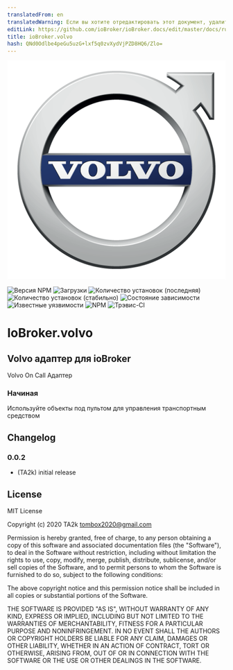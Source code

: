 ```yaml
---
translatedFrom: en
translatedWarning: Если вы хотите отредактировать этот документ, удалите поле «translationFrom», в противном случае этот документ будет снова автоматически переведен
editLink: https://github.com/ioBroker/ioBroker.docs/edit/master/docs/ru/adapterref/iobroker.volvo/README.md
title: ioBroker.volvo
hash: QNd0Odlbe4peGu5uzG+lxf5q0zvXydVjPZD8HQ6/Zlo=
---
```

![логотип](../../../en/adapterref/iobroker.volvo/admin/volvo.png)

![Версия NPM](http://img.shields.io/npm/v/iobroker.volvo.svg)
![Загрузки](https://img.shields.io/npm/dm/iobroker.volvo.svg)
![Количество установок (последняя)](http://iobroker.live/badges/volvo-installed.svg)
![Количество установок (стабильно)](http://iobroker.live/badges/volvo-stable.svg)
![Состояние зависимости](https://img.shields.io/david/TA2k/iobroker.volvo.svg)
![Известные уязвимости](https://snyk.io/test/github/TA2k/ioBroker.volvo/badge.svg)
![NPM](https://nodei.co/npm/iobroker.volvo.png?downloads=true)
![Трэвис-CI](http://img.shields.io/travis/TA2k/ioBroker.volvo/master.svg)

# IoBroker.volvo
## Volvo адаптер для ioBroker
Volvo On Call Адаптер

### Начиная
Используйте объекты под пультом для управления транспортным средством

## Changelog

### 0.0.2

* (TA2k) initial release

## License

MIT License

Copyright (c) 2020 TA2k <tombox2020@gmail.com>

Permission is hereby granted, free of charge, to any person obtaining a copy
of this software and associated documentation files (the "Software"), to deal
in the Software without restriction, including without limitation the rights
to use, copy, modify, merge, publish, distribute, sublicense, and/or sell
copies of the Software, and to permit persons to whom the Software is
furnished to do so, subject to the following conditions:

The above copyright notice and this permission notice shall be included in all
copies or substantial portions of the Software.

THE SOFTWARE IS PROVIDED "AS IS", WITHOUT WARRANTY OF ANY KIND, EXPRESS OR
IMPLIED, INCLUDING BUT NOT LIMITED TO THE WARRANTIES OF MERCHANTABILITY,
FITNESS FOR A PARTICULAR PURPOSE AND NONINFRINGEMENT. IN NO EVENT SHALL THE
AUTHORS OR COPYRIGHT HOLDERS BE LIABLE FOR ANY CLAIM, DAMAGES OR OTHER
LIABILITY, WHETHER IN AN ACTION OF CONTRACT, TORT OR OTHERWISE, ARISING FROM,
OUT OF OR IN CONNECTION WITH THE SOFTWARE OR THE USE OR OTHER DEALINGS IN THE
SOFTWARE.